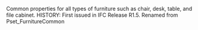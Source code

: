 ﻿Common properties for all types of furniture such as chair, desk, table, and file cabinet. HISTORY: First issued in IFC Release R1.5. Renamed from Pset_FurnitureCommon